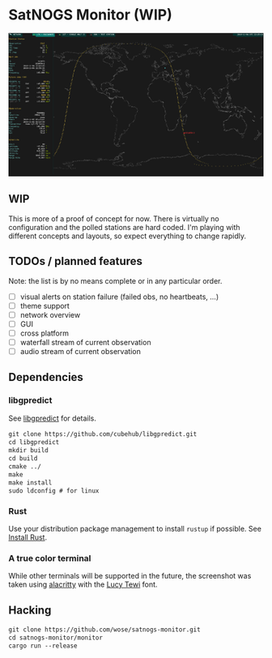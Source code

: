 # SatNOGS Monitor (WIP)

![Screenshot](/doc/screen.png)

## WIP

This is more of a proof of concept for now. There is virtually no configuration
and the polled stations are hard coded. I'm playing with different concepts and
layouts, so expect everything to change rapidly.

## TODOs / planned features

Note: the list is by no means complete or in any particular order.

- [ ] visual alerts on station failure (failed obs, no heartbeats, ...)
- [ ] theme support
- [ ] network overview
- [ ] GUI
- [ ] cross platform
- [ ] waterfall stream of current observation
- [ ] audio stream of current observation

## Dependencies

### libgpredict

See [libgpredict](https://github.com/cubehub/libgpredict) for details.

```
git clone https://github.com/cubehub/libgpredict.git
cd libgpredict
mkdir build
cd build
cmake ../
make
make install
sudo ldconfig # for linux
```

### Rust

Use your distribution package management to install ```rustup``` if possible.
See [Install Rust](https://www.rust-lang.org/en-US/install.html).

### A true color terminal

While other terminals will be supported in the future, the screenshot was taken
using [alacritty](https://github.com/jwilm/alacritty) with the [Lucy
Tewi](https://github.com/lucy/tewi-font) font.

## Hacking

```
git clone https://github.com/wose/satnogs-monitor.git
cd satnogs-monitor/monitor
cargo run --release
```

